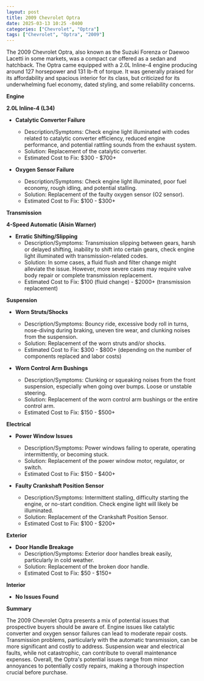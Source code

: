 ```yaml
---
layout: post
title: 2009 Chevrolet Optra
date: 2025-03-13 10:25 -0400
categories: ["Chevrolet", "Optra"]
tags: ["Chevrolet", "Optra", "2009"]
---
```

The 2009 Chevrolet Optra, also known as the Suzuki Forenza or Daewoo Lacetti in some markets, was a compact car offered as a sedan and hatchback. The Optra came equipped with a 2.0L Inline-4 engine producing around 127 horsepower and 131 lb-ft of torque. It was generally praised for its affordability and spacious interior for its class, but criticized for its underwhelming fuel economy, dated styling, and some reliability concerns.

**Engine**

**2.0L Inline-4 (L34)**

*   **Catalytic Converter Failure**
    *   Description/Symptoms: Check engine light illuminated with codes related to catalytic converter efficiency, reduced engine performance, and potential rattling sounds from the exhaust system.
    *   Solution: Replacement of the catalytic converter.
    *   Estimated Cost to Fix: $300 - $700+

*   **Oxygen Sensor Failure**
    *   Description/Symptoms: Check engine light illuminated, poor fuel economy, rough idling, and potential stalling.
    *   Solution: Replacement of the faulty oxygen sensor (O2 sensor).
    *   Estimated Cost to Fix: $100 - $300+

**Transmission**

**4-Speed Automatic (Aisin Warner)**

*   **Erratic Shifting/Slipping**
    *   Description/Symptoms: Transmission slipping between gears, harsh or delayed shifting, inability to shift into certain gears, check engine light illuminated with transmission-related codes.
    *   Solution: In some cases, a fluid flush and filter change might alleviate the issue. However, more severe cases may require valve body repair or complete transmission replacement.
    *   Estimated Cost to Fix: $100 (fluid change) - $2000+ (transmission replacement)

**Suspension**

*   **Worn Struts/Shocks**
    *   Description/Symptoms: Bouncy ride, excessive body roll in turns, nose-diving during braking, uneven tire wear, and clunking noises from the suspension.
    *   Solution: Replacement of the worn struts and/or shocks.
    *   Estimated Cost to Fix: $300 - $800+ (depending on the number of components replaced and labor costs)

*   **Worn Control Arm Bushings**
    *   Description/Symptoms: Clunking or squeaking noises from the front suspension, especially when going over bumps. Loose or unstable steering.
    *   Solution: Replacement of the worn control arm bushings or the entire control arm.
    *   Estimated Cost to Fix: $150 - $500+

**Electrical**

*   **Power Window Issues**
    *   Description/Symptoms: Power windows failing to operate, operating intermittently, or becoming stuck.
    *   Solution: Replacement of the power window motor, regulator, or switch.
    *   Estimated Cost to Fix: $150 - $400+

*   **Faulty Crankshaft Position Sensor**
    *   Description/Symptoms: Intermittent stalling, difficulty starting the engine, or no-start condition. Check engine light will likely be illuminated.
    *   Solution: Replacement of the Crankshaft Position Sensor.
    *   Estimated Cost to Fix: $100 - $200+

**Exterior**

*   **Door Handle Breakage**
    *   Description/Symptoms: Exterior door handles break easily, particularly in cold weather.
    *   Solution: Replacement of the broken door handle.
    *   Estimated Cost to Fix: $50 - $150+

**Interior**

*   **No Issues Found**

**Summary**

The 2009 Chevrolet Optra presents a mix of potential issues that prospective buyers should be aware of. Engine issues like catalytic converter and oxygen sensor failures can lead to moderate repair costs. Transmission problems, particularly with the automatic transmission, can be more significant and costly to address. Suspension wear and electrical faults, while not catastrophic, can contribute to overall maintenance expenses. Overall, the Optra's potential issues range from minor annoyances to potentially costly repairs, making a thorough inspection crucial before purchase.

